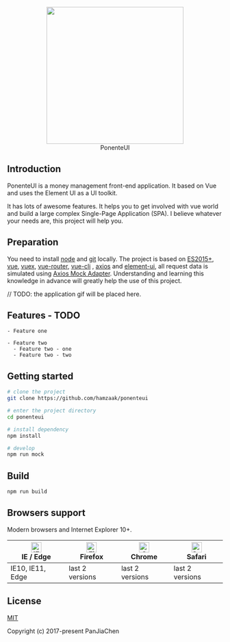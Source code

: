 <p align="center">
  <img width="320" src="https://raw.githubusercontent.com/hamzaak/ponenteui/master/public/ponenteui-logo.png"> <br />
  PonenteUI
</p>

## Introduction

PonenteUI is a money management front-end application. It based on Vue and uses the Element UI as a UI toolkit.

It has lots of awesome features. It helps you to get involved with vue world and build a large complex Single-Page Application (SPA). I believe whatever your needs are, this project will help you.

## Preparation

You need to install [node](https://nodejs.org/) and [git](https://git-scm.com/) locally. The project is based on [ES2015+](https://es6.ruanyifeng.com/), [vue](https://cn.vuejs.org/index.html), [vuex](https://vuex.vuejs.org/zh-cn/), [vue-router](https://router.vuejs.org/zh-cn/), [vue-cli](https://github.com/vuejs/vue-cli) , [axios](https://github.com/axios/axios) and [element-ui](https://github.com/ElemeFE/element), all request data is simulated using [Axios Mock Adapter](https://github.com/ctimmerm/axios-mock-adapter).
Understanding and learning this knowledge in advance will greatly help the use of this project.

 // TODO: the application gif will be placed here.

## Features - TODO

```
- Feature one

- Feature two
  - Feature two - one
  - Feature two - two

```

## Getting started

```bash
# clone the project
git clone https://github.com/hamzaak/ponenteui

# enter the project directory
cd ponenteui

# install dependency
npm install

# develop
npm run mock
```

## Build

```bash
npm run build
```

## Browsers support

Modern browsers and Internet Explorer 10+.

| [<img src="https://raw.githubusercontent.com/alrra/browser-logos/master/src/edge/edge_48x48.png" alt="IE / Edge" width="24px" height="24px" />](https://godban.github.io/browsers-support-badges/)</br>IE / Edge | [<img src="https://raw.githubusercontent.com/alrra/browser-logos/master/src/firefox/firefox_48x48.png" alt="Firefox" width="24px" height="24px" />](https://godban.github.io/browsers-support-badges/)</br>Firefox | [<img src="https://raw.githubusercontent.com/alrra/browser-logos/master/src/chrome/chrome_48x48.png" alt="Chrome" width="24px" height="24px" />](https://godban.github.io/browsers-support-badges/)</br>Chrome | [<img src="https://raw.githubusercontent.com/alrra/browser-logos/master/src/safari/safari_48x48.png" alt="Safari" width="24px" height="24px" />](https://godban.github.io/browsers-support-badges/)</br>Safari |
| --------- | --------- | --------- | --------- |
| IE10, IE11, Edge| last 2 versions| last 2 versions| last 2 versions

## License

[MIT](https://github.com/hamzaak/ponenteui/LICENSE)

Copyright (c) 2017-present PanJiaChen